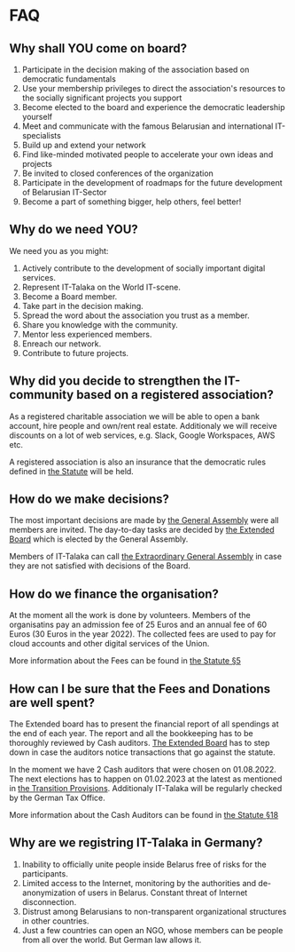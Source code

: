 # FAQ

## Why shall YOU come on board?

1. Participate in the decision making of the association based on democratic fundamentals
1. Use your membership privileges to direct the association's resources to the socially significant projects you support
1. Become elected to the board and experience the democratic leadership yourself
1. Meet and communicate with the famous Belarusian and international IT-specialists
1. Build up and extend your network
1. Find like-minded motivated people to accelerate your own ideas and projects
1. Be invited to closed conferences of the organization
1. Participate in the development of roadmaps for the future development of Belarusian IT-Sector
1. Become a part of something bigger, help others, feel better!

## Why do we need YOU?

We need you as you might: 

1. Actively contribute to the development of socially important digital services.
1. Represent IT-Talaka on the World IT-scene.
1. Become a Board member.
1. Take part in the decision making.
1. Spread the word about the association you trust as a member.
1. Share you knowledge with the community.
1. Mentor less experienced members.
1. Enreach our network.
1. Contribute to future projects.

## Why did you decide to strengthen the IT-community based on a registered association?

As a registered charitable association we will be able to open a bank account, hire people and own/rent real estate. Additionaly we will receive discounts on a lot of web services, e.g. Slack, Google Workspaces, AWS etc.

A registered association is also an insurance that the democratic rules defined in [the Statute](statute.md) will be held.

## How do we make decisions?

The most important decisions are made by [the General Assembly](statute.md#-13-the-general-assembly) were all members are invited.
The day-to-day tasks are decided by [the Extended Board](board.md#extended-board) which is elected by the General Assembly. 

Members of IT-Talaka can call [the Extraordinary General Assembly](statute.md#-17-extraordinary-general-assembly) in case they are not satisfied with decisions of the Board.

## How do we finance the organisation?

At the moment all the work is done by volunteers. Members of the organisatins pay an admission fee of 25 Euros and an annual fee of 60 Euros (30 Euros in the year 2022). The collected fees are used to pay for cloud accounts and other digital services of the Union. 

More information about the Fees can be found in [the Statute §5](statute.md#5-membership-fees)

## How can I be sure that the Fees and Donations are well spent?

The Extended board has to present the financial report of all spendings at the end of each year. The report and all the bookkeeping has to be thoroughly reviewed by Cash auditors. [The Extended Board](board.md#extended-board) has to step down in case the auditors notice transactions that go against the statute.

In the moment we have 2 Cash auditors that were chosen on 01.08.2022. The next elections has to happen on 01.02.2023 at the latest as mentioned in [the Transition Provisions](statute.md#-23-transitional-provisions). Additionaly IT-Talaka will be regularly checked by the German Tax Office.

More information about the Cash Auditors can be found in [the Statute §18](statute.md#-18-election-of-the-cash-auditors)

## Why are we registring IT-Talaka in Germany?

1. Inability to officially unite people inside Belarus free of risks for the participants.
1. Limited access to the Internet, monitoring by the authorities and de-anonymization of users in Belarus. Constant threat of Internet disconnection.
1. Distrust among Belarusians to non-transparent organizational structures in other countries.
1. Just a few countries can open an NGO, whose members can be people from all over the world. But German law allows it.
